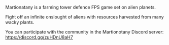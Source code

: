 Martionatany is a farming tower defence FPS game set on alien planets.

Fight off an infinite onslought of aliens with resources harvested from many wacky plants.

You can participate with the community in the Martionotany Discord server: https://discord.gg/zuHDnU8aH7
